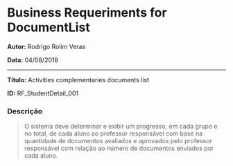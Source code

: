 Business Requeriments for DocumentList 
=======
**Autor:**  Rodrigo Rolim Veras

**Data:**   04/08/2018

----

**Título:** Activities complementaries documents list 

**ID:**     RF_StudentDetail_001

### Descrição

> O sistema deve determinar e exibir um progresso, em cada grupo e no total, de cada aluno ao professor responsável com base na quantidade de documentos avaliados e aprovados pelo professor responsável com relação ao número de documentos enviados por cada aluno.
